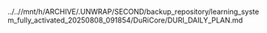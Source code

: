 ../..//mnt/h/ARCHIVE/.UNWRAP/SECOND/backup_repository/learning_system_fully_activated_20250808_091854/DuRiCore/DURI_DAILY_PLAN.md